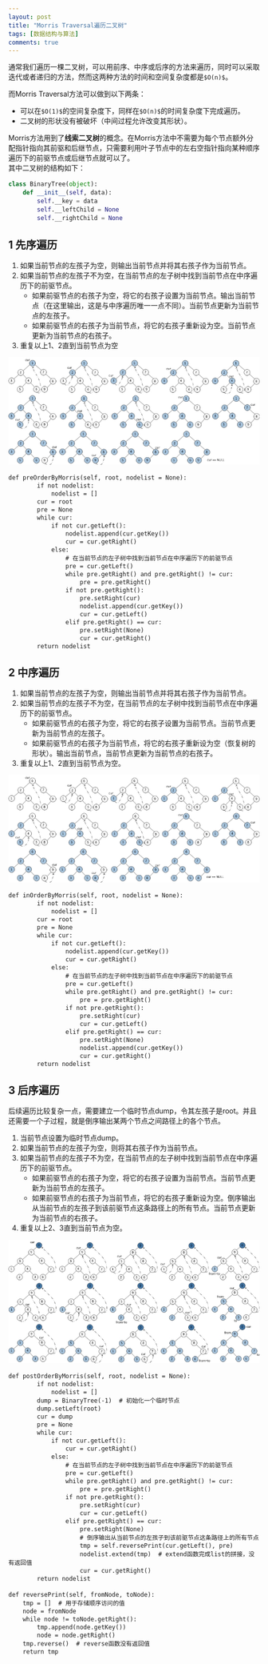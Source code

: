 ```yaml
---
layout: post
title: "Morris Traversal遍历二叉树"
tags: [数据结构与算法]
comments: true
---
```



通常我们遍历一棵二叉树，可以用前序、中序或后序的方法来遍历，同时可以采取迭代或者递归的方法，然而这两种方法的时间和空间复杂度都是`$O(n)$`。  

而Morris Traversal方法可以做到以下两条：  
- 可以在`$O(1)$`的空间复杂度下，同样在`$O(n)$`的时间复杂度下完成遍历。
- 二叉树的形状没有被破坏（中间过程允许改变其形状）。   

Morris方法用到了**线索二叉树**的概念。在Morris方法中不需要为每个节点额外分配指针指向其前驱和后继节点，只需要利用叶子节点中的左右空指针指向某种顺序遍历下的前驱节点或后继节点就可以了。   
其中二叉树的结构如下：   

``` python
class BinaryTree(object):
    def __init__(self, data):
        self.__key = data
        self.__leftChild = None
        self.__rightChild = None
```
## 1 先序遍历 
1. 如果当前节点的左孩子为空，则输出当前节点并将其右孩子作为当前节点。
2. 如果当前节点的左孩子不为空，在当前节点的左子树中找到当前节点在中序遍历下的前驱节点。
    - 如果前驱节点的右孩子为空，将它的右孩子设置为当前节点。输出当前节点（在这里输出，这是与中序遍历唯一一点不同）。当前节点更新为当前节点的左孩子。
    - 如果前驱节点的右孩子为当前节点，将它的右孩子重新设为空。当前节点更新为当前节点的右孩子。
3. 重复以上1、2直到当前节点为空   

![先序图示](https://raw.githubusercontent.com/Andr-Robot/iMarkdownPhotos/master/Res/preorder.jpeg)

```
def preOrderByMorris(self, root, nodelist = None):
        if not nodelist:
            nodelist = []
        cur = root
        pre = None
        while cur:
            if not cur.getLeft():
                nodelist.append(cur.getKey())
                cur = cur.getRight()
            else:
                # 在当前节点的左子树中找到当前节点在中序遍历下的前驱节点
                pre = cur.getLeft()
                while pre.getRight() and pre.getRight() != cur:
                    pre = pre.getRight()
                if not pre.getRight():
                    pre.setRight(cur)
                    nodelist.append(cur.getKey())
                    cur = cur.getLeft()
                elif pre.getRight() == cur:
                    pre.setRight(None)
                    cur = cur.getRight()
        return nodelist
```

## 2 中序遍历
1. 如果当前节点的左孩子为空，则输出当前节点并将其右孩子作为当前节点。
2. 如果当前节点的左孩子不为空，在当前节点的左子树中找到当前节点在中序遍历下的前驱节点。
    - 如果前驱节点的右孩子为空，将它的右孩子设置为当前节点。当前节点更新为当前节点的左孩子。
    - 如果前驱节点的右孩子为当前节点，将它的右孩子重新设为空（恢复树的形状）。输出当前节点，当前节点更新为当前节点的右孩子。
3. 重复以上1、2直到当前节点为空。

![中序图示](https://raw.githubusercontent.com/Andr-Robot/iMarkdownPhotos/master/Res/inorder.jpeg)

```
def inOrderByMorris(self, root, nodelist = None):
        if not nodelist:
            nodelist = []
        cur = root
        pre = None
        while cur:
            if not cur.getLeft():
                nodelist.append(cur.getKey())
                cur = cur.getRight()
            else:
                # 在当前节点的左子树中找到当前节点在中序遍历下的前驱节点
                pre = cur.getLeft()
                while pre.getRight() and pre.getRight() != cur:
                    pre = pre.getRight()
                if not pre.getRight():
                    pre.setRight(cur)
                    cur = cur.getLeft()
                elif pre.getRight() == cur:
                    pre.setRight(None)
                    nodelist.append(cur.getKey())
                    cur = cur.getRight()
        return nodelist
```

## 3 后序遍历
后续遍历比较复杂一点，需要建立一个临时节点dump，令其左孩子是root。并且还需要一个子过程，就是倒序输出某两个节点之间路径上的各个节点。   
1. 当前节点设置为临时节点dump。   
2. 如果当前节点的左孩子为空，则将其右孩子作为当前节点。
3. 如果当前节点的左孩子不为空，在当前节点的左子树中找到当前节点在中序遍历下的前驱节点。
    - 如果前驱节点的右孩子为空，将它的右孩子设置为当前节点。当前节点更新为当前节点的左孩子。
    - 如果前驱节点的右孩子为当前节点，将它的右孩子重新设为空。倒序输出从当前节点的左孩子到该前驱节点这条路径上的所有节点。当前节点更新为当前节点的右孩子。
4. 重复以上2、3直到当前节点为空。   

![后序图示](https://raw.githubusercontent.com/Andr-Robot/iMarkdownPhotos/master/Res/postorder.jpeg)

```
def postOrderByMorris(self, root, nodelist = None):
        if not nodelist:
            nodelist = []
        dump = BinaryTree(-1)  # 初始化一个临时节点
        dump.setLeft(root)
        cur = dump
        pre = None
        while cur:
            if not cur.getLeft():
                cur = cur.getRight()
            else:
                # 在当前节点的左子树中找到当前节点在中序遍历下的前驱节点
                pre = cur.getLeft()
                while pre.getRight() and pre.getRight() != cur:
                    pre = pre.getRight()
                if not pre.getRight():
                    pre.setRight(cur)
                    cur = cur.getLeft()
                elif pre.getRight() == cur:
                    pre.setRight(None)
                    # 倒序输出从当前节点的左孩子到该前驱节点这条路径上的所有节点
                    tmp = self.reversePrint(cur.getLeft(), pre)
                    nodelist.extend(tmp)  # extend函数完成list的拼接，没有返回值
                    cur = cur.getRight()
        return nodelist

def reversePrint(self, fromNode, toNode):
    tmp = []  # 用于存储顺序访问的值
    node = fromNode
    while node != toNode.getRight():
        tmp.append(node.getKey())
        node = node.getRight()
    tmp.reverse()  # reverse函数没有返回值
    return tmp
```
